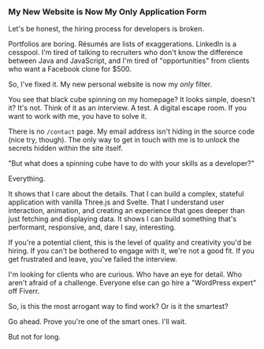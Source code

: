 ### My New Website is Now My Only Application Form

Let's be honest, the hiring process for developers is broken.

Portfolios are boring. Résumés are lists of exaggerations. LinkedIn is a cesspool. I'm tired of talking to recruiters who don't know the difference between Java and JavaScript, and I'm tired of "opportunities" from clients who want a Facebook clone for $500.

So, I've fixed it. My new personal website is now my *only* filter.

You see that black cube spinning on my homepage? It looks simple, doesn't it? It's not. Think of it as an interview. A test. A digital escape room. If you want to work with me, you have to solve it.

There is no `/contact` page. My email address isn't hiding in the source code (nice try, though). The only way to get in touch with me is to unlock the secrets hidden within the site itself.

"But what does a spinning cube have to do with your skills as a developer?"

Everything.

It shows that I care about the details. That I can build a complex, stateful application with vanilla Three.js and Svelte. That I understand user interaction, animation, and creating an experience that goes deeper than just fetching and displaying data. It shows I can build something that's performant, responsive, and, dare I say, interesting.

If you're a potential client, this is the level of quality and creativity you'd be hiring. If you can't be bothered to engage with it, we're not a good fit. If you get frustrated and leave, you've failed the interview.

I'm looking for clients who are curious. Who have an eye for detail. Who aren't afraid of a challenge. Everyone else can go hire a "WordPress expert" off Fiverr.

So, is this the most arrogant way to find work? Or is it the smartest?

Go ahead. Prove you're one of the smart ones. I'll wait.

But not for long.
